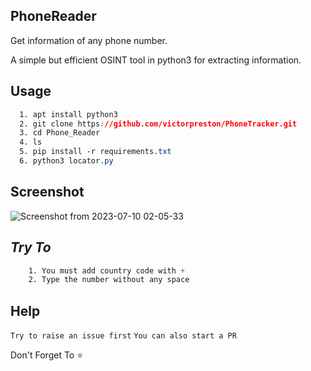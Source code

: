 ## PhoneReader
Get information of any phone number. 

A simple but efficient OSINT tool in python3 for extracting information.

## Usage
```css
  1. apt install python3
  2. git clone https://github.com/victorpreston/PhoneTracker.git
  3. cd Phone_Reader
  4. ls
  5. pip install -r requirements.txt
  6. python3 locator.py
```
## Screenshot

![Screenshot from 2023-07-10 02-05-33](https://github.com/victorpreston/PhoneTracker/assets/112781610/5dd00270-ef71-4027-8dba-62c69a6a40b1)


## *Try To*
```css
    1. You must add country code with +
    2. Type the number without any space
```

## Help
  `Try to raise an issue first`
   `You can also start a PR`
   
Don't Forget To ⭐
